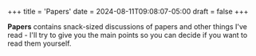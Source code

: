 +++
title = 'Papers'
date = 2024-08-11T09:08:07-05:00
draft = false
+++

**Papers** contains snack-sized discussions of papers and other things I've read - I'll try to give you the main points so you can decide if you want to read them yourself.
